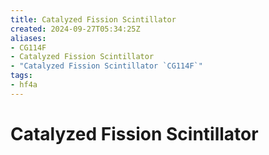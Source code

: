 ```yaml
---
title: Catalyzed Fission Scintillator
created: 2024-09-27T05:34:25Z
aliases:
- CG114F
- Catalyzed Fission Scintillator
- "Catalyzed Fission Scintillator `CG114F`"
tags:
- hf4a
---
```


# Catalyzed Fission Scintillator
